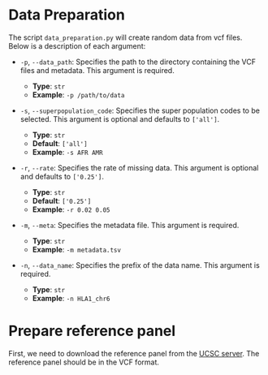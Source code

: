 # Data Preparation
The script `data_preparation.py` will create random data from vcf files. Below is a description of each argument:

- `-p`, `--data_path`: Specifies the path to the directory containing the VCF files and metadata. This argument is required.
    - **Type**: `str`
    - **Example**: `-p /path/to/data`

- `-s`, `--superpopulation_code`: Specifies the super population codes to be selected. This argument is optional and defaults to `['all']`.
    - **Type**: `str`
    - **Default**: `['all']`
    - **Example**: `-s AFR AMR`

- `-r`, `--rate`: Specifies the rate of missing data. This argument is optional and defaults to `['0.25']`.
    - **Type**: `str`
    - **Default**: `['0.25']`
    - **Example**: `-r 0.02 0.05`

- `-m`, `--meta`: Specifies the metadata file. This argument is required.
    - **Type**: `str`
    - **Example**: `-m metadata.tsv`

- `-n`, `--data_name`: Specifies the prefix of the data name. This argument is required.
    - **Type**: `str`
    - **Example**: `-n HLA1_chr6`

# Prepare reference panel

First, we need to download the reference panel from the [UCSC server](https://cgl.gi.ucsc.edu/data/giraffe/construction/). The reference panel should be in the VCF format.


